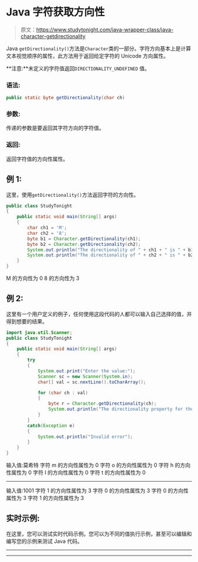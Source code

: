 # Java 字符获取方向性

> 原文：<https://www.studytonight.com/java-wrapper-class/java-character-getdirectionality>

Java `getDirectionality()`方法是`Character`类的一部分。字符方向基本上是计算文本视觉顺序的属性，此方法用于返回给定字符的 Unicode 方向属性。

**注意:**未定义的字符值返回`DIRECTIONALITY_UNDEFINED` 值。

### 语法:

```java
public static byte getDirectionality(char ch) 
```

### 参数:

传递的参数是要返回其字符方向的字符值。

### 返回:

返回字符值的方向性属性。

## 例 1:

这里，使用`getDirectionality()`方法返回字符的方向性。

```java
public class StudyTonight 
{  
	public static void main(String[] args)
	{         
		char ch1 = 'M';  
		char ch2 = '8';  
		byte b1 = Character.getDirectionality(ch1);  
		byte b2 = Character.getDirectionality(ch2);  
		System.out.println("The directionality of " + ch1 + " is " + b1);  
		System.out.println("The directionality of " + ch2 + " is " + b2);  
	}  
} 
```

M 的方向性为 0
8 的方向性为 3

## 例 2:

这里有一个用户定义的例子，任何使用这段代码的人都可以输入自己选择的值，并得到想要的结果。

```java
import java.util.Scanner;
public class StudyTonight 
{  
	public static void main(String[] args)
	{         
		try
		{
			System.out.print("Enter the value:");  
			Scanner sc = new Scanner(System.in);  
			char[] val = sc.nextLine().toCharArray();  

			for (char ch : val)
			{  
				byte r = Character.getDirectionality(ch);   
				System.out.println("The directionality property for the character " + ch+ " is " + r);       
			}
		}
		catch(Exception e)
		{
			System.out.println("Invalid error");
		}
	}
} 
```

输入值:莫希特
字符 m 的方向性属性为 0
字符 o 的方向性属性为 0
字符 h 的方向性属性为 0
字符 I 的方向性属性为 0
字符 t 的方向性属性为 0
* * * * * * * * * * * * * * * * * * * * * * * * * * * * * * * * * * * * * * * * * * * * * * * * * * * * * * * * * * *
输入值:1001
字符 1 的方向性属性为 3
字符 0 的方向性属性为 3
字符 0 的方向性属性为 3
字符 1 的方向性属性为 3

## 实时示例:

在这里，您可以测试实时代码示例。您可以为不同的值执行示例，甚至可以编辑和编写您的示例来测试 Java 代码。

* * *

* * *